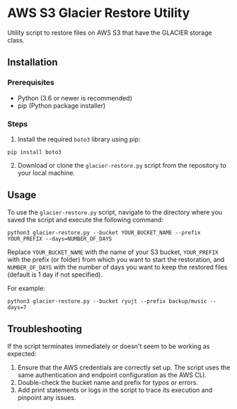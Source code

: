 # AWS S3 Glacier Restore Utility

Utility script to restore files on AWS S3 that have the GLACIER storage class.

## Installation

### Prerequisites

- Python (3.6 or newer is recommended)
- pip (Python package installer)

### Steps

1. Install the required `boto3` library using pip:

```
pip install boto3
```

2. Download or clone the `glacier-restore.py` script from the repository to your local machine.

## Usage

To use the `glacier-restore.py` script, navigate to the directory where you saved the script and execute the following command:

```
python3 glacier-restore.py --bucket YOUR_BUCKET_NAME --prefix YOUR_PREFIX --days=NUMBER_OF_DAYS
```

Replace `YOUR_BUCKET_NAME` with the name of your S3 bucket, `YOUR_PREFIX` with the prefix (or folder) from which you want to start the restoration, and `NUMBER_OF_DAYS` with the number of days you want to keep the restored files (default is 1 day if not specified).

For example:

```
python3 glacier-restore.py --bucket ryujt --prefix backup/music --days=7
```

## Troubleshooting

If the script terminates immediately or doesn't seem to be working as expected:

1. Ensure that the AWS credentials are correctly set up. The script uses the same authentication and endpoint configuration as the AWS CLI.
2. Double-check the bucket name and prefix for typos or errors.
3. Add print statements or logs in the script to trace its execution and pinpoint any issues.
